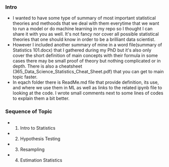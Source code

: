 ### Intro
* I wanted to have some type of summary of most important statistical theories and methoods that we deal with them everytime that we want to run a model or do machine learning in my repo so I thought I can share it with you as well. It's not fancy nor cover all possible statistical theories that one should know in order to be a brilliant data scientist. 
* However I included another summary of mine in a word file(summary of Statistics 101.docx) that I gathered during my PhD but it's also only cover the short definition of main concepts with their formula in some cases there may be small proof of theory but nothing complicated or in depth. There is also a cheatsheet (365_Data_Science_Statistics_Cheat_Sheet.pdf) that you can get to main topic faster.
* In eqach folder there is ReadMe.md file that provide definition, its use, and where we use them in ML as well as links to the related ipynb file to looking at the code. I wrote small comments next to some lines of codes to explain them a bit better.

### Sequence of Topic
* 1. Intro to Statistics
* 2. Hypothesis Testing
* 3. Resampling
* 4. Estimation Statistics